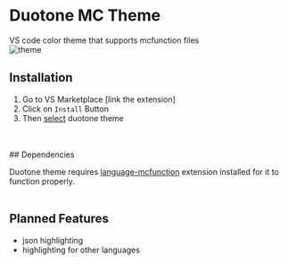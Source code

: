 # Duotone MC Theme
VS code color theme that supports mcfunction files
<br/>
![theme](https://i.postimg.cc/FRpg46p2/Screenshot-2022-06-29-at-13-12-47.png)
<br/>

## Installation

1. Go to VS Marketplace [link the extension]
2. Click on `Install` Button
3. Then [select](https://code.visualstudio.com/docs/getstarted/themes#_selecting-the-color-theme) duotone theme
<br/>
<br/>
## Dependencies

Duotone theme requires [language-mcfunction](https://marketplace.visualstudio.com/items?itemName=arcensoth.language-mcfunction) extension installed for it to function properly.
<br/>
<br/>
## Planned Features
* json highlighting
* highlighting for other languages